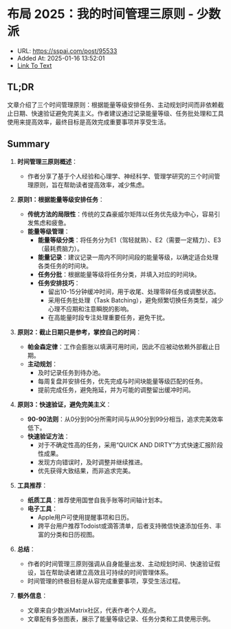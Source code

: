 # 布局 2025：我的时间管理三原则 - 少数派
- URL: https://sspai.com/post/95533
- Added At: 2025-01-16 13:52:01
- [Link To Text](2025-01-16-布局-2025：我的时间管理三原则---少数派_raw.md)

## TL;DR
文章介绍了三个时间管理原则：根据能量等级安排任务、主动规划时间而非依赖截止日期、快速验证避免完美主义。作者建议通过记录能量等级、任务批处理和工具使用来提高效率，最终目标是高效完成重要事项并享受生活。

## Summary
1. **时间管理三原则概述**：
   - 作者分享了基于个人经验和心理学、神经科学、管理学研究的三个时间管理原则，旨在帮助读者提高效率，减少焦虑。

2. **原则1：根据能量等级安排任务**：
   - **传统方法的局限性**：传统的艾森豪威尔矩阵以任务优先级为中心，容易引发焦虑和疲惫。
   - **能量等级管理**：
     - **能量等级分类**：将任务分为E1（驾轻就熟）、E2（需要一定精力）、E3（最耗费脑力）。
     - **能量记录**：建议记录一周内不同时间段的能量等级，以确定适合处理各类任务的时间块。
     - **任务分批**：根据能量等级将任务分类，并填入对应的时间块。
     - **任务安排技巧**：
       - 留出10-15分钟缓冲时间，用于收尾、处理零碎任务或调整状态。
       - 采用任务批处理（Task Batching），避免频繁切换任务类型，减少心理不应期和注意瞬脱的影响。
       - 在高能量时段专注处理重要任务，避免干扰。

3. **原则2：截止日期只是参考，掌控自己的时间**：
   - **帕金森定律**：工作会膨胀以填满可用时间，因此不应被动依赖外部截止日期。
   - **主动规划**：
     - 及时记录任务到待办池。
     - 每周复盘并安排任务，优先完成与时间块能量等级匹配的任务。
     - 提前完成任务，避免拖延，并为可能的调整留出缓冲时间。

4. **原则3：快速验证，避免完美主义**：
   - **90-90法则**：从0分到90分所需时间与从90分到99分相当，追求完美效率低下。
   - **快速验证方法**：
     - 对于不确定性高的任务，采用“QUICK AND DIRTY”方式快速汇报阶段性成果。
     - 发现方向错误时，及时调整并继续推进。
     - 优先获得大致结果，而非追求完美。

5. **工具推荐**：
   - **纸质工具**：推荐使用国誉自我手账等时间轴计划本。
   - **电子工具**：
     - Apple用户可使用提醒事项和日历。
     - 跨平台用户推荐Todoist或滴答清单，后者支持微信快速添加任务、丰富的分类和日历视图。

6. **总结**：
   - 作者的时间管理三原则强调从自身能量出发、主动规划时间、快速验证假设，旨在帮助读者建立高效且可持续的时间管理体系。
   - 时间管理的终极目标是从容完成重要事项，享受生活过程。

7. **额外信息**：
   - 文章来自少数派Matrix社区，代表作者个人观点。
   - 文章配有多张图表，展示了能量等级记录、任务分类和工具使用示例。
